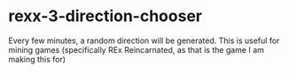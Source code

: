 # rexx-3-direction-chooser
Every few minutes, a random direction will be generated. This is useful for mining games (specifically REx Reincarnated, as that is the game I am making this for)
